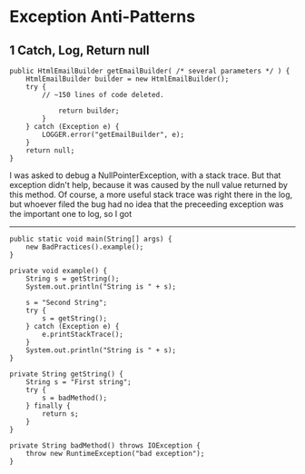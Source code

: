 # Exception Anti-Patterns #
## 1 Catch, Log, Return null ##

    public HtmlEmailBuilder getEmailBuilder( /* several parameters */ ) {
        HtmlEmailBuilder builder = new HtmlEmailBuilder();
        try {
            // ~150 lines of code deleted.

                return builder;
            }
        } catch (Exception e) {
            LOGGER.error("getEmailBuilder", e);
        }
        return null;
    }

I was asked to debug a NullPointerException, with a stack trace. But that exception didn't help, because it was caused by 
the null value returned by this method. Of course, a more useful stack trace was right there in the log, but whoever filed the
bug had no idea that the preceeding exception was the important one to log, so I got 


--------

	public static void main(String[] args) {
		new BadPractices().example();
	}
	
	private void example() {
		String s = getString();
		System.out.println("String is " + s);
		
		s = "Second String";
		try {
			s = getString();
		} catch (Exception e) {
			e.printStackTrace();
		}
		System.out.println("String is " + s);
	}
	
	private String getString() {
		String s = "First string";
		try {
			s = badMethod();
		} finally {
			return s;
		}
	}
	
	private String badMethod() throws IOException {
		throw new RuntimeException("bad exception");
	}
